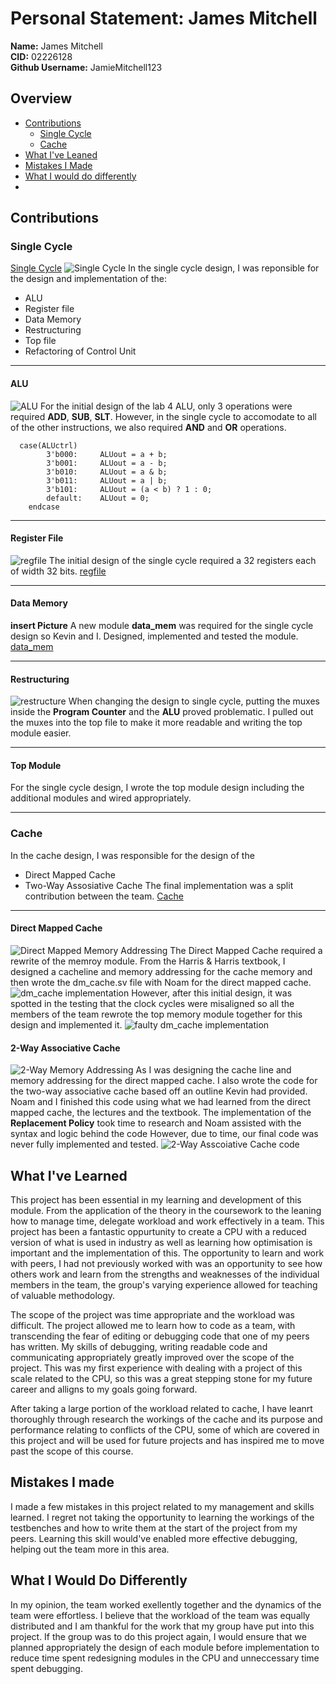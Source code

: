 # Personal Statement: James Mitchell 
**Name:** James Mitchell  
**CID:** 02226128   
**Github Username:** JamieMitchell123

## Overview 

- [Contributions](#Contributions)
  - [Single Cycle](#Single-Cycle)
  - [Cache](#Cache)
- [What I've Leaned](#What-i've-Learned)
- [Mistakes I Made](#Mistakes-I-made)
- [What I would do differently](#what-i-would-do-differently)
- 
## Contributions
### Single Cycle 
[Single Cycle](/docs/team_statements_sections/single_cycle.md)
![Single Cycle](../../images/single_cycle.png)
In the single cycle design, I was reponsible for the design and implementation of the:
- ALU
- Register file
- Data Memory
- Restructuring
- Top file
- Refactoring of Control Unit
  
---

#### ALU
![ALU](../../images/ALU.png)
For the initial design of the lab 4 ALU, only 3 operations were required **ADD**, **SUB**, **SLT**. However, in the single cycle to accomodate to all of the other instructions, we also required **AND** and **OR** operations. 
```SV
  case(ALUctrl)
        3'b000:     ALUout = a + b;
        3'b001:     ALUout = a - b;
        3'b010:     ALUout = a & b;
        3'b011:     ALUout = a | b;
        3'b101:     ALUout = (a < b) ? 1 : 0;
        default:    ALUout = 0;   
    endcase
```
---

#### Register File
![regfile](../../images/regfile.png)
The initial design of the single cycle required a 32 registers each of width 32 bits. 
[regfile](../rtl/regfile.sv)

---

#### Data Memory
**insert Picture**
A new module **data_mem** was required for the single cycle design so Kevin and I. Designed, implemented and tested the module.
[data_mem](/rtl/data_mem.sv)

---

#### Restructuring
![restructure](../../images/muxes.png)
When changing the design to single cycle, putting the muxes inside the **Program Counter** and the **ALU** proved problematic. I pulled out the muxes into the top file to make it more readable and writing the top module easier.

---

#### Top Module 

For the single cycle design, I wrote the top module design including the additional modules and wired appropriately.

--- 

### Cache
In the cache design, I was responsible for the design of the
- Direct Mapped Cache
- Two-Way Assosiative Cache
The final implementation was a split contribution between the team.
[Cache](docs/team_statement_sections/cache.md)
  
 ---
 
#### Direct Mapped Cache
![Direct Mapped Memory Addressing](../../images/set_image.png)
The Direct Mapped Cache required a rewrite of the memroy module. From the Harris & Harris textbook, I designed a cacheline and memory addressing for the cache memory and then wrote the dm_cache.sv file with Noam for the direct mapped cache. 
![dm_cache implementation](../../images/schematic3.png)
However, after this initial design, it was spotted in the testing that the clock cycles were misaligned so all the members of the team rewrote the top memory module together for this design and implemented it.
![faulty dm_cache implementation](../../images/schematic1.png)

#### 2-Way Associative Cache
![2-Way Memory Addressing](../../images.cache.png)
As I was designing the cache line and memory addressing for the direct mapped cache. I also wrote the code for the two-way associative cache based off an outline Kevin had provided. Noam and I finished this code using what we had learned from the direct mapped cache, the lectures and the textbook. The implementation of the **Replacement Policy** took time to research and Noam assisted with the syntax and logic behind the code  However, due to time, our final code was never fully implemented and tested.
![2-Way Asscoiative Cache code](../../cache/cache.sv)

## What I've Learned 
This project has been essential in my learning and development of this module. From the application of the theory in the coursework to the leaning how to manage time, delegate workload and work effectively in a team. This project has been a fantastic oppurtunity to create a CPU with a reduced version of what is used in industry as well as learning how optimisation is important and the implementation of this. The opportunity to learn and work with peers, I had not previously worked with was an opportunity to see how others work and learn from the strengths and weaknesses of the individual members in the team, the group's varying experience allowed for teaching of valuable methodology.

The scope of the project was time appropriate and the workload was difficult. The project allowed me to learn how to code as a team, with transcending the fear of editing or debugging code that one of my peers has written. My skills of debugging, writing readable code and communicating appropriately greatly improved over the scope of the project. This was my first experience with dealing with a project of this scale related to the CPU, so this was a great stepping stone for my future career and alligns to my goals going forward.

After taking a large portion of the workload related to cache, I have leanrt thoroughly through research the workings of the cache and its purpose and performance relating to conflicts of the CPU, some of which are covered in this project and will be used for future projects and has inspired me to move past the scope of this course.

## Mistakes I made 
I made a few mistakes in this project related to my management and skills learned. I regret not taking the opportunity to learning the workings of the testbenches and how to write them at the start of the project from my peers. Learning this skill would've enabled more effective debugging, helping out the team more in this area.  

## What I Would Do Differently
In my opinion, the team worked exellently together and the dynamics of the team were effortless. I believe that the workload of the team was equally distributed and I am thankful for the work that my group have put into this project. If the group was to do this project again, I would ensure that we planned appropriately the design of each module before implementation to reduce time spent redesigning modules in the CPU and unneccessary time spent debugging.
